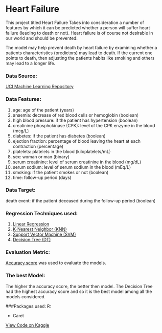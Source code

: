 # Heart Failure
This project titled Heart Failure Takes into consideration a number of features by which it can be predicted whether a person will suffer heart failure (leading to death or not). Heart failure is of course not desirable in our world and should be prevented.

The model may help prevent death by heart failure by examining whether a patients characteristics (predictors) may lead to death. If the current one points to death, then adjusting the patients habits like smoking and others may lead to a longer life.


### Data Source:
[UCI Machine Learning Repository](https://archive.ics.uci.edu/ml/datasets/Heart+failure+clinical+records)

### Data Features:
1. age: age of the patient (years)
2. anaemia: decrease of red blood cells or hemoglobin (boolean)
3. high blood pressure: if the patient has hypertension (boolean)
4. creatinine phosphokinase (CPK): level of the CPK enzyme in the blood (mcg/L)
5. diabetes: if the patient has diabetes (boolean)
6. ejection fraction: percentage of blood leaving the heart at each contraction (percentage)
7. platelets: platelets in the blood (kiloplatelets/mL)
8. sex: woman or man (binary)
9. serum creatinine: level of serum creatinine in the blood (mg/dL)
10. serum sodium: level of serum sodium in the blood (mEq/L)
11. smoking: if the patient smokes or not (boolean)
12. time: follow-up period (days)

### Data Target:
 death event: if the patient deceased during the follow-up period (boolean)

### Regression Techniques used:
1. [Linear Regression](https://www.oxfordreference.com/display/10.1093/oi/authority.20110803100107226;jsessionid=BAD370C49344F63EAF545090E2E032DE)
2. [K-Nearest Neighbor (KNN)](https://online.stat.psu.edu/stat508/lesson/k)
3. [Support Vector Machine (SVM)](https://www.researchgate.net/publication/221621494_Support_Vector_Machines_Theory_and_Applications/link/0912f50fd2564392c6000000/download)
4. [Decision Tree (DT)](https://online.stat.psu.edu/stat857/node/236/)

### Evaluation Metric:
[Accuracy score](https://developers.google.com/machine-learning/crash-course/classification/accuracy)
was used to evaluate the models.

### The best Model:
The higher the accuracy score, the better then model. The Decision Tree had the highest accuracy score and so it is the best model among all the models considered.

###Packages used: 
R: 
 - Caret
 
[View Code on Kaggle](https://www.kaggle.com/oluade111/heart-failure)
